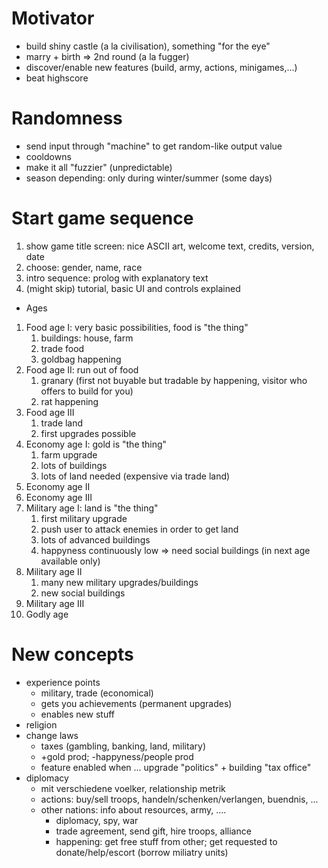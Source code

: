 
# Motivator

* build shiny castle (a la civilisation), something "for the eye"
* marry + birth => 2nd round (a la fugger)
* discover/enable new features (build, army, actions, minigames,...)
* beat highscore

# Randomness

* send input through "machine" to get random-like output value
* cooldowns
* make it all "fuzzier" (unpredictable)
* season depending: only during winter/summer (some days)

# Start game sequence

1. show game title screen: nice ASCII art, welcome text, credits, version, date
1. choose: gender, name, race
1. intro sequence: prolog with explanatory text
1. (might skip) tutorial, basic UI and controls explained

* Ages

1. Food age I: very basic possibilities, food is "the thing"
    1. buildings: house, farm
    1. trade food
    1. goldbag happening
1. Food age II: run out of food
    1. granary (first not buyable but tradable by happening, visitor who offers to build for you)
    1. rat happening
1. Food age III
    1. trade land
    1. first upgrades possible
1. Economy age I: gold is "the thing"
    1. farm upgrade
    1. lots of buildings
    1. lots of land needed (expensive via trade land)
1. Economy age II
1. Economy age III
1. Military age I: land is "the thing"
    1. first military upgrade
    1. push user to attack enemies in order to get land
    1. lots of advanced buildings
    1. happyness continuously low => need social buildings (in next age available only)
1. Military age II
    1. many new military upgrades/buildings
    1. new social buildings
1. Military age III
1. Godly age

# New concepts

* experience points
    - military, trade (economical)
    - gets you achievements (permanent upgrades)
    - enables new stuff
* religion
* change laws
    - taxes (gambling, banking, land, military)
    - +gold prod; -happyness/people prod
    - feature enabled when ... upgrade "politics" + building "tax office"
* diplomacy
    * mit verschiedene voelker, relationship metrik
    * actions: buy/sell troops, handeln/schenken/verlangen, buendnis, ...
    * other nations: info about resources, army, ....
        - diplomacy, spy, war
        - trade agreement, send gift, hire troops, alliance
        - happening: get free stuff from other; get requested to donate/help/escort (borrow miliatry units)

